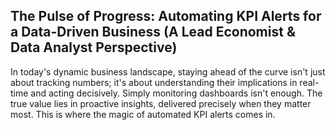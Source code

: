 ## The Pulse of Progress: Automating KPI Alerts for a Data-Driven Business (A Lead Economist & Data Analyst Perspective)

In today's dynamic business landscape, staying ahead of the curve isn't just about tracking numbers; it's about understanding their implications in real-time and acting decisively. 
Simply monitoring dashboards isn't enough. The true value lies in proactive insights, delivered precisely when they matter most. This is where the magic of automated KPI alerts comes in.



